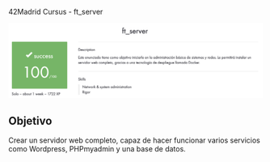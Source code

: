 42Madrid Cursus - ft_server

![ft_server](./100:100.png)

## Objetivo

Crear un servidor web completo, capaz de hacer funcionar varios servicios como Wordpress, PHPmyadmin y una base de datos.
